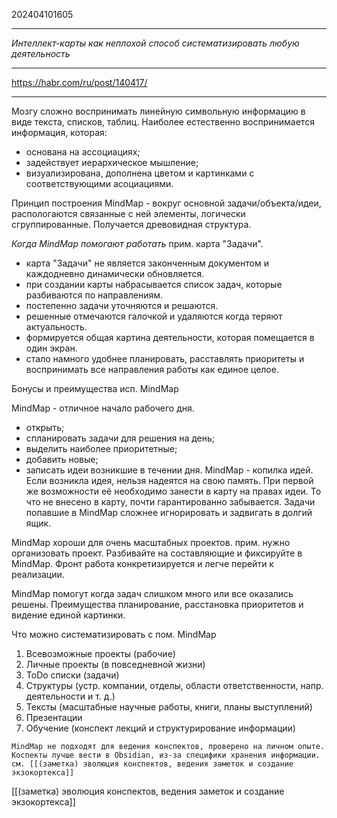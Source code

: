 202404101605
***
*Интеллект-карты как неплохой способ систематизировать любую деятельность*
***
https://habr.com/ru/post/140417/
***
Мозгу сложно воспринимать линейную символьную информацию в виде текста, списков, таблиц.
Наиболее естественно воспринимается информация, которая:
- основана на ассоциациях;
- задействует иерархическое мышление;
- визуализирована, дополнена цветом и картинками с соответствующими асоциациями.

Принцип построения MindMap - вокруг основной задачи/объекта/идеи, распологаются связанные с ней элементы, логически сгруппированные.
Получается древовидная структура.

*Когда MindMap помогают работать*
прим. карта "Задачи".
- карта "Задачи" не является законченным документом и каждодневно динамически обновляется.
- при создании карты набрасывается список задач, которые разбиваются по направлениям.
- постепенно задачи уточняются и решаются.
- решенные отмечаются галочкой и удаляются когда теряют актуальность.
- формируется общая картина деятельности, которая помещается в один экран.
- стало намного удобнее планировать, расставлять приоритеты и воспринимать все направления работы как единое целое.

Бонусы и преимущества исп. MindMap

MindMap - отличное начало рабочего дня.
- открыть; 
- спланировать задачи для решения на день;
- выделить наиболее приоритетные;
- добавить новые;
- записать идеи возникшие в течении дня.
MindMap - копилка идей.
Если возникла идея, нельзя надеятся на свою память.
При первой же возможности её необходимо занести в карту на правах идеи.
То что не внесено в карту, почти гарантированно забывается.
Задачи попавшие в MindMap сложнее игнорировать и задвигать в долгий ящик.

MindMap хороши для очень масштабных проектов.
прим. нужно организовать проект.
Разбивайте на составляющие и фиксируйте в MindMap.
Фронт работа конкретизируется и легче перейти к реализации.

MindMap помогут когда задач слишком много или все оказались решены.
Преимущества планирование, расстановка приоритетов и видение единой картинки.

Что можно систематизировать с пом. MindMap
1. Всевозможные проекты (рабочие)
2. Личные проекты (в повседневной жизни)
3. ToDo списки (задачи)
4. Структуры (устр. компании, отделы, области ответственности, напр. деятельности и т. д.)
5. Тексты (масштабные научные работы, книги, планы выступлений)
6. Презентации
7. Обучение (конспект лекций и структурирование информации)
```
MindMap не подходят для ведения конспектов, проверено на личном опыте.
Коспекты лучше вести в Obsidian, из-за специфики хранения информации.
см. [[(заметка) эволюция конспектов, ведения заметок и создание экзокортекса]]
```
[[(заметка) эволюция конспектов, ведения заметок и создание экзокортекса]]
